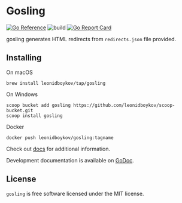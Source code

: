# Gosling

[![Go Reference](https://pkg.go.dev/badge/github.com/leonidboykov/gosling.svg)](https://pkg.go.dev/github.com/leonidboykov/gosling)
![build](https://github.com/leonidboykov/gosling/workflows/build/badge.svg?branch=master)
[![Go Report Card](https://goreportcard.com/badge/github.com/leonidboykov/gosling)](https://goreportcard.com/report/github.com/leonidboykov/gosling)

gosling generates HTML redirects from `redirects.json` file provided.

## Installing

On macOS

    brew install leonidboykov/tap/gosling

On Windows

    scoop bucket add gosling https://github.com/leonidboykov/scoop-bucket.git
    scoop install gosling

Docker

    docker push leonidboykov/gosling:tagname

Check out [docs](https://leonidboykov.github.io/gosling/) for additional information.

Development documentation is available on [GoDoc](https://godoc.org/github.com/leonidboykov/gosling).

## License

`gosling` is free software licensed under the MIT license.
